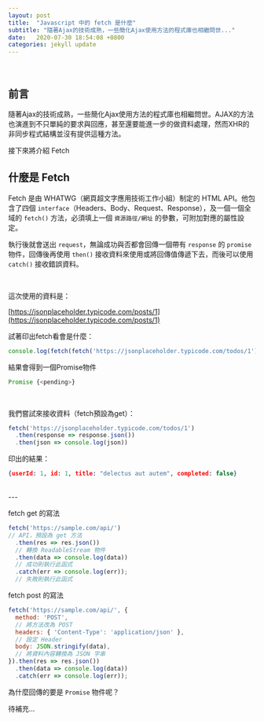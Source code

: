```yaml
---
layout: post
title:  "Javascript 中的 fetch 是什麼"
subtitle: "隨著Ajax的技術成熟，一些簡化Ajax使用方法的程式庫也相繼問世..."
date:   2020-07-30 18:54:08 +0800
categories: jekyll update
---
```


<br>

## 前言

隨著Ajax的技術成熟，一些簡化Ajax使用方法的程式庫也相繼問世。AJAX的方法也演進到不只單純的要求與回應，甚至還要能進一步的做資料處理，然而XHR的非同步程式結構並沒有提供這種方法。

接下來將介紹 Fetch

## 什麼是 Fetch

Fetch 是由 WHATWG（網頁超文字應用技術工作小組）制定的 HTML API。他包含了四個 `interface`（Headers、Body、Request、Response），及一個一個全域的 `fetch()` 方法，必須填上一個 `資源路徑/網址` 的參數，可附加對應的屬性設定。

執行後就會送出 `request`，無論成功與否都會回傳一個帶有 `response` 的 `promise` 物件，回傳後再使用 `then()` 接收資料來使用或將回傳值傳遞下去，而後可以使用 `catch()` 接收錯誤資料。

<br>

<div style="display:none">

- Body

- Header

- Request

- Response

- Fetch request 屬性


|屬性|設定|預設|
|:-|:-|:-|
|url|網址，fetch裡第一個參數 ||
|method|發出請求方法 |get|
|headers|headers 相關物件 |{ }|
|mode|cors、no-cors、same-origin、navigate |cors|
|referrer|no-referer、client、某網址 |client|
|credentials|omit、same-origin、include |omit|
|redirect|follow、error、manual |預設 manual|
|cache|default、no-store、reload、no-cache、force-cache |預設 default|
|body |要加到邀求中的內容| |

Response 物件中的 body 屬性提供了一個 ReadableStream 的實體
這個階段我們無法直接讀取資料內容，而 ReadableStream 物件中可用以下對應的方法來取得資料


https://jsonplaceholder.typicode.com/
</div>

這次使用的資料是：

[https://jsonplaceholder.typicode.com/posts/1](https://jsonplaceholder.typicode.com/posts/1)

試著印出fetch看會是什麼：
```js
console.log(fetch(fetch('https://jsonplaceholder.typicode.com/todos/1'))
```

結果會得到一個Promise物件
```js
Promise {<pending>}
```

<br>

我們嘗試來接收資料（fetch預設為get）：

```js
fetch('https://jsonplaceholder.typicode.com/todos/1')
  .then(response => response.json())
  .then(json => console.log(json))
```

印出的結果：

```json
{userId: 1, id: 1, title: "delectus aut autem", completed: false}
```

<br>
---
<br>

fetch get 的寫法

```js
fetch('https://sample.com/api/')
// API，預設為 get 方法
  .then(res => res.json())
  // 轉換 ReadableStream 物件
  .then(data => console.log(data))
  // 成功則執行此函式
  .catch(err => console.log(err));
  // 失敗則執行此函式
```

fetch post 的寫法

```js
fetch('https://sample.com/api/', {
  method: 'POST',
  // 將方法改為 POST
  headers: { 'Content-Type': 'application/json' },
  // 設定 Header
  body: JSON.stringify(data),
  // 將資料內容轉換為 JSON 字串
}).then(res => res.json())
  .then(data => console.log(data))
  .catch(err => console.log(err));
```

為什麼回傳的要是 `Promise` 物件呢？

待補充...
